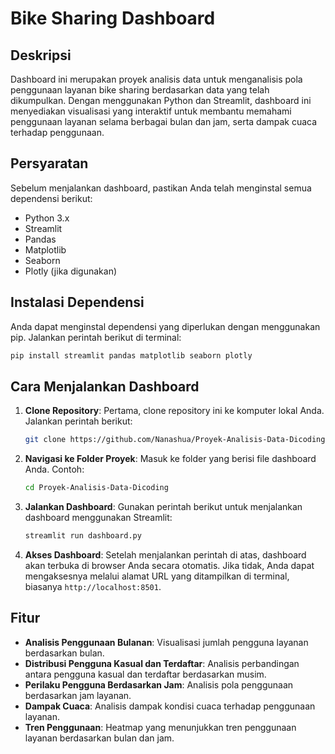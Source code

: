 # Bike Sharing Dashboard

## Deskripsi
Dashboard ini merupakan proyek analisis data untuk menganalisis pola penggunaan layanan bike sharing berdasarkan data yang telah dikumpulkan. Dengan menggunakan Python dan Streamlit, dashboard ini menyediakan visualisasi yang interaktif untuk membantu memahami penggunaan layanan selama berbagai bulan dan jam, serta dampak cuaca terhadap penggunaan.

## Persyaratan
Sebelum menjalankan dashboard, pastikan Anda telah menginstal semua dependensi berikut:
- Python 3.x
- Streamlit
- Pandas
- Matplotlib
- Seaborn
- Plotly (jika digunakan)

## Instalasi Dependensi
Anda dapat menginstal dependensi yang diperlukan dengan menggunakan pip. Jalankan perintah berikut di terminal:

```bash
pip install streamlit pandas matplotlib seaborn plotly
```

## Cara Menjalankan Dashboard
1. **Clone Repository**: Pertama, clone repository ini ke komputer lokal Anda. Jalankan perintah berikut:

    ```bash
    git clone https://github.com/Nanashua/Proyek-Analisis-Data-Dicoding.git
    ```

2. **Navigasi ke Folder Proyek**: Masuk ke folder yang berisi file dashboard Anda. Contoh:

    ```bash
    cd Proyek-Analisis-Data-Dicoding
    ```

3. **Jalankan Dashboard**: Gunakan perintah berikut untuk menjalankan dashboard menggunakan Streamlit:

    ```bash
    streamlit run dashboard.py
    ```

4. **Akses Dashboard**: Setelah menjalankan perintah di atas, dashboard akan terbuka di browser Anda secara otomatis. Jika tidak, Anda dapat mengaksesnya melalui alamat URL yang ditampilkan di terminal, biasanya `http://localhost:8501`.

## Fitur
- **Analisis Penggunaan Bulanan**: Visualisasi jumlah pengguna layanan berdasarkan bulan.
- **Distribusi Pengguna Kasual dan Terdaftar**: Analisis perbandingan antara pengguna kasual dan terdaftar berdasarkan musim.
- **Perilaku Pengguna Berdasarkan Jam**: Analisis pola penggunaan berdasarkan jam layanan.
- **Dampak Cuaca**: Analisis dampak kondisi cuaca terhadap penggunaan layanan.
- **Tren Penggunaan**: Heatmap yang menunjukkan tren penggunaan layanan berdasarkan bulan dan jam.

